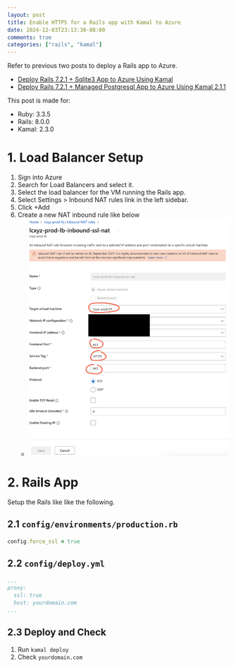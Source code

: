 ```yaml
---
layout: post
title: Enable HTTPS for a Rails app with Kamal to Azure
date: 2024-12-03T23:13:30-08:00
comments: true
categories: ["rails", "kamal"]
---
```


Refer to previous two posts to deploy a Rails app to Azure.

- [Deploy Rails 7.2.1 + Sqlite3 App to Azure Using Kamal](https://blog.jasonkim.ca/post/deploy-rails-721-sqlite3-app-to-azure-using-kamal)
- [Deploy Rails 7.2.1 + Managed Postgresql App to Azure Using Kamal 2.1.1](https://blog.jasonkim.ca/post/deploy-rails-721-managed-postgresql-app-to-azure-using-kamal-211)

This post is made for:

- Ruby: 3.3.5
- Rails: 8.0.0
- Kamal: 2.3.0 

# 1. Load Balancer Setup

1. Sign into Azure
2. Search for Load Balancers and select it.
3. Select the load balancer for the VM running the Rails app.
4. Select Settings > Inbound NAT rules link in the left sidebar.
5. Click +Add
6. Create a new NAT inbound rule like below
    - ![](/images/2024/12/3/lb-nat-inbound.png)

# 2. Rails App

Setup the Rails like like the following.

## 2.1 `config/environments/production.rb`

```ruby
config.force_ssl = true
```

## 2.2 `config/deploy.yml`

```yaml
...
proxy:
  ssl: true
  host: yourdomain.com
...
```

## 2.3 Deploy and Check

1. Run `kamal deploy`
2. Check `yourdomain.com`